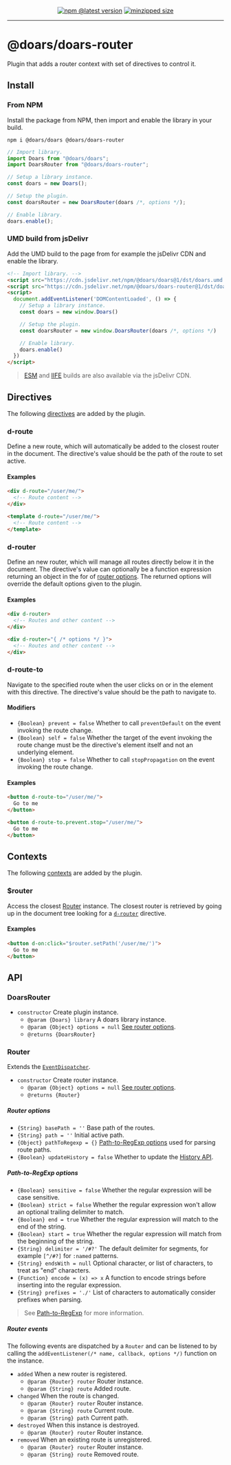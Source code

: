 <div align="center">

[![npm @latest version](https://img.shields.io/npm/v/@doars/doars-router.svg?label=Version&style=flat-square&maxAge=86400)](https://www.npmjs.com/package/@doars/doars-router)
[![minzipped size](https://img.shields.io/bundlephobia/minzip/@doars/doars-router?label=Size&style=flat-square&maxAge=86400)](https://www.npmjs.com/package/@doars/doars-router)

</div>

<hr/>

# @doars/doars-router

Plugin that adds a router context with set of directives to control it.

## Install

### From NPM

Install the package from NPM, then import and enable the library in your build.

```
npm i @doars/doars @doars/doars-router
```

```JavaScript
// Import library.
import Doars from "@doars/doars";
import DoarsRouter from "@doars/doars-router";

// Setup a library instance.
const doars = new Doars();

// Setup the plugin.
const doarsRouter = new DoarsRouter(doars /*, options */);

// Enable library.
doars.enable();
```

### UMD build from jsDelivr

Add the UMD build to the page from for example the jsDelivr CDN and enable the
library.

```HTML
<!-- Import library. -->
<script src="https://cdn.jsdelivr.net/npm/@doars/doars@1/dst/doars.umd.js"></script>
<script src="https://cdn.jsdelivr.net/npm/@doars/doars-router@1/dst/doars-router.umd.js"></script>
<script>
  document.addEventListener('DOMContentLoaded', () => {
    // Setup a library instance.
    const doars = new window.Doars()

    // Setup the plugin.
    const doarsRouter = new window.DoarsRouter(doars /*, options */)

    // Enable library.
    doars.enable()
  })
</script>
```

> [ESM](https://cdn.jsdelivr.net/npm/@doars/doars-router@1/dst/doars-router.esm.js)
> and
> [IIFE](https://cdn.jsdelivr.net/npm/@doars/doars-router@1/dst/doars-router.iife.js)
> builds are also available via the jsDelivr CDN.

## Directives

The following
[directives](https://github.com/doars/doars/tree/main/packages/doars#directives)
are added by the plugin.

### d-route

Define a new route, which will automatically be added to the closest router in
the document. The directive's value should be the path of the route to set
active.

#### Examples

```HTML
<div d-route="/user/me/">
  <!-- Route content -->
</div>
```

```HTML
<template d-route="/user/me/">
  <!-- Route content -->
</template>
```

### d-router

Define an new router, which will manage all routes directly below it in the
document. The directive's value can optionally be a function expression
returning an object in the for of [router options](#router-options). The
returned options will override the default options given to the plugin.

#### Examples

```HTML
<div d-router>
  <!-- Routes and other content -->
</div>
```

```HTML
<div d-router="{ /* options */ }">
  <!-- Routes and other content -->
</div>
```

### d-route-to

Navigate to the specified route when the user clicks on or in the element with
this directive. The directive's value should be the path to navigate to.

#### Modifiers

- `{Boolean} prevent = false` Whether to call `preventDefault` on the event
  invoking the route change.
- `{Boolean} self = false` Whether the target of the event invoking the route
  change must be the directive's element itself and not an underlying element.
- `{Boolean} stop = false` Whether to call `stopPropagation` on the event
  invoking the route change.

#### Examples

```HTML
<button d-route-to="/user/me/">
  Go to me
</button>
```

```HTML
<button d-route-to.prevent.stop="/user/me/">
  Go to me
</button>
```

## Contexts

The following
[contexts](https://github.com/doars/doars/tree/main/packages/doars#contexts) are
added by the plugin.

### $router

Access the closest [Router](#router) instance. The closest router is retrieved
by going up in the document tree looking for a [`d-router`](#d-router)
directive.

#### Examples

```HTML
<button d-on:click="$router.setPath('/user/me/')">
  Go to me
</button>
```

## API

### DoarsRouter

- `constructor` Create plugin instance.
  - `@param {Doars} library` A doars library instance.
  - `@param {Object} options = null` [See router options](#router-options).
  - `@returns {DoarsRouter}`

### Router

Extends the
[`EventDispatcher`](https://github.com/doars/doars/tree/main/packages/doars#eventdispatcher).

- `constructor` Create router instance.
  - `@param {Object} options = null` [See router options](#router-options).
  - `@returns {Router}`

##### Router options

- `{String} basePath = ''` Base path of the routes.
- `{String} path = ''` Initial active path.
- `{Object} pathToRegexp = {}` [Path-to-RegExp options](#path-to-regexp-options)
  used for parsing route paths.
- `{Boolean} updateHistory = false` Whether to update the
  [History API](https://developer.mozilla.org/docs/Web/API/History_API).

##### Path-to-RegExp options

- `{Boolean} sensitive = false` Whether the regular expression will be case
  sensitive.
- `{Boolean} strict = false` Whether the regular expression won't allow an
  optional trailing delimiter to match.
- `{Boolean} end = true` Whether the regular expression will match to the end of
  the string.
- `{Boolean} start = true` Whether the regular expression will match from the
  beginning of the string.
- `{String} delimiter = '/#?'` The default delimiter for segments, for example
  `[^/#?]` for `:named` patterns.
- `{String} endsWith = null` Optional character, or list of characters, to treat
  as "end" characters.
- `{Function} encode = (x) => x` A function to encode strings before inserting
  into the regular expression.
- `{String} prefixes = './'` List of characters to automatically consider
  prefixes when parsing.

> See [Path-to-RegExp](https://github.com/pillarjs/path-to-regexp#readme) for
> more information.

##### Router events

The following events are dispatched by a `Router` and can be listened to by
calling the `addEventListener(/* name, callback, options */)` function on the
instance.

- `added` When a new router is registered.
  - `@param {Router} router` Router instance.
  - `@param {String} route` Added route.
- `changed` When the route is changed.
  - `@param {Router} router` Router instance.
  - `@param {String} route` Current route.
  - `@param {String} path` Current path.
- `destroyed` When this instance is destroyed.
  - `@param {Router} router` Router instance.
- `removed` When an existing route is unregistered.
  - `@param {Router} router` Router instance.
  - `@param {String} route` Removed route.
